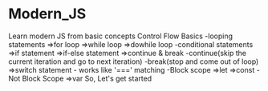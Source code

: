# Modern_JS
Learn modern JS from basic concepts 
   Control Flow Basics
    -looping statements
        =>for loop
        =>while loop
        =>dowhile loop
    -conditional statements
        =>if statement
        =>if-else statement
        =>continue & break
            -continue(skip the current iteration and go to next iteration)
            -break(stop and come out of loop)
        =>switch statement
            - works like '===' matching
    -Block scope
        =>let
        =>const
    -Not Block Scope
        =>var
So, Let's get started
